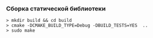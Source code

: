 ### Сборка статической библиотеки
```
> mkdir build && cd build
> cmake -DCMAKE_BUILD_TYPE=Debug -DBUILD_TESTS=YES  ..
> sudo make
```